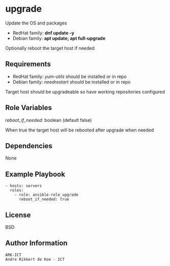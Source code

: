 upgrade
=========

Update the OS and packages
- RedHat family: **dnf update -y**
- Debian family: **apt update; apt full-upgrade**

Optionally reboot the target host if needed

Requirements
------------

- RedHat family: *yum-utils* should be installed or in repo
- Debian family: *needrestart* should be installed or in repo

Target host should be upgradeable so have working repositories configured

Role Variables
--------------

*reboot_if_needed*: boolean (default false)

When true the target host will be rebooted after upgrade when needed

Dependencies
------------

None

Example Playbook
----------------

    - hosts: servers
      roles:
        - role: ansible-role_upgrade
          reboot_if_needed: true

License
-------

BSD

Author Information
------------------

    ARK-ICT
    Andre Rikkert de Koe - ICT

